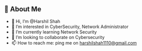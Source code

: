 
## 🚀 About Me
- 👋 Hi, I’m @Harshil Shah
- 👀 I’m interested in CyberSecurity, Network Administrator
- 🌱 I’m currently learning Network Security
- 💞️ I’m looking to collaborate on Cybersecurity
- 📫 How to reach me: ping me on harshilshah1110@gmail.com


<!---
GodofLibra/GodofLibra is a ✨ special ✨ repository because its `README.md` (this file) appears on your GitHub profile.
You can click the Preview link to take a look at your changes.
--->
